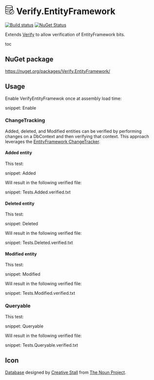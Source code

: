 # <img src="/src/icon.png" height="30px"> Verify.EntityFramework

[![Build status](https://ci.appveyor.com/api/projects/status/g6njwv0aox62atu0?svg=true)](https://ci.appveyor.com/project/SimonCropp/verify-entityframework)
[![NuGet Status](https://img.shields.io/nuget/v/Verify.EntityFramework.svg)](https://www.nuget.org/packages/Verify.EntityFramework/)

Extends [Verify](https://github.com/SimonCropp/Verify) to allow verification of EntityFramework bits.


toc


## NuGet package

https://nuget.org/packages/Verify.EntityFramework/


## Usage

Enable VerifyEntityFramewok once at assembly load time:

snippet: Enable


### ChangeTracking

Added, deleted, and Modified entities can be verified by performing changes on a DbContext and then verifying that context. This approach leverages the [EntityFramework ChangeTracker](https://docs.microsoft.com/en-us/dotnet/api/microsoft.entityframeworkcore.changetracking.changetracker).


#### Added entity

This test:

snippet: Added

Will result in the following verified file:

snippet: Tests.Added.verified.txt


#### Deleted entity

This test:

snippet: Deleted

Will result in the following verified file:

snippet: Tests.Deleted.verified.txt


#### Modified entity

This test:

snippet: Modified

Will result in the following verified file:

snippet: Tests.Modified.verified.txt


### Queryable

This test:

snippet: Queryable

Will result in the following verified file:

snippet: Tests.Queryable.verified.txt


## Icon

[Database](https://thenounproject.com/term/database/310841/) designed by [Creative Stall](https://thenounproject.com/creativestall/) from [The Noun Project](https://thenounproject.com/creativepriyanka).